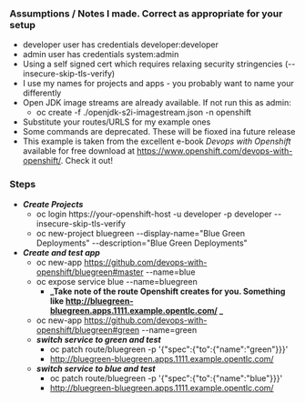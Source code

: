 ### Assumptions / Notes I made. Correct as appropriate for your setup
- developer user has credentials developer:developer
- admin user has credentials system:admin
- Using a self signed cert which requires relaxing security stringencies (--insecure-skip-tls-verify)
- I use my names for projects and apps - you probably want to name your differently
- Open JDK image streams are already available. If not run this as admin: 
  - oc create -f ./openjdk-s2i-imagestream.json -n openshift
- Substitute your routes/URLS for my example ones
- Some commands are deprecated. These will be fioxed ina future release
- This example is taken from the excellent e-book *Devops with Openshift* available for free download at https://www.openshift.com/devops-with-openshift/. Check it out!


### Steps
- **_Create Projects_**  
  - oc login https://your-openshift-host -u developer -p developer --insecure-skip-tls-verify
  - oc new-project bluegreen --display-name="Blue Green Deployments" --description="Blue Green Deployments"
- **_Create and test app_**  
  - oc new-app https://github.com/devops-with-openshift/bluegreen#master --name=blue
  - oc expose service blue --name=bluegreen
    - **_Take note of the route Openshift creates for you. Something like http://bluegreen-bluegreen.apps.1111.example.opentlc.com/ _**  
  - oc new-app https://github.com/devops-with-openshift/bluegreen#green --name=green
  - **_switch service to green and test_**  
    - oc patch route/bluegreen -p '{"spec":{"to":{"name":"green"}}}'
    - http://bluegreen-bluegreen.apps.1111.example.opentlc.com/
  - **_switch service to blue and test_**  
    - oc patch route/bluegreen -p '{"spec":{"to":{"name":"blue"}}}'
    - http://bluegreen-bluegreen.apps.1111.example.opentlc.com/
